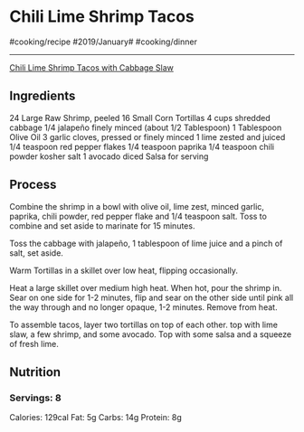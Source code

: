 # Chili Lime Shrimp Tacos
#cooking/recipe #2019/January# #cooking/dinner
- - - -
[Chili Lime Shrimp Tacos with Cabbage Slaw](https://www.foxandbriar.com/chili-lime-shrimp-tacos/)

## Ingredients
24 Large Raw Shrimp, peeled
16 Small Corn Tortillas
4 cups shredded cabbage
1/4 jalapeño finely minced (about 1/2 Tablespoon)
1 Tablespoon Olive Oil
3 garlic cloves, pressed or finely minced
1 lime zested and juiced
1/4 teaspoon red pepper flakes
1/4 teaspoon paprika
1/4 teaspoon chili powder
kosher salt
1 avocado diced
Salsa for serving

## Process
Combine the shrimp in a bowl with olive oil, lime zest, minced garlic, paprika, chili powder, red pepper flake and 1/4 teaspoon salt. Toss to combine and set aside to marinate for 15 minutes.

Toss the cabbage with jalapeño, 1 tablespoon of lime juice and a pinch of salt, set aside.

Warm Tortillas in a skillet over low heat, flipping occasionally.

Heat a large skillet over medium high heat. When hot, pour the shrimp in. Sear on one side for 1-2 minutes, flip and sear on the other side until pink all the way through and no longer opaque, 1-2 minutes. Remove from heat.

To assemble tacos, layer two tortillas on top of each other. top with lime slaw, a few shrimp, and some avocado. Top with some salsa and a squeeze of fresh lime.

## Nutrition
### Servings: 8
Calories: 129cal
Fat: 5g
Carbs: 14g
Protein: 8g